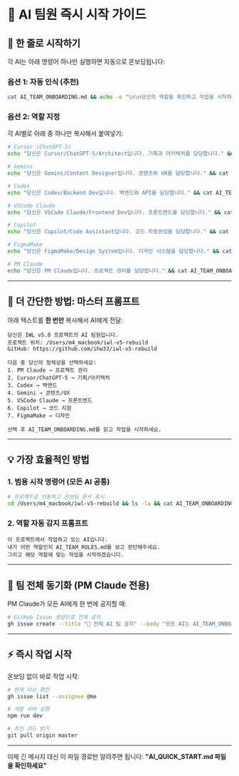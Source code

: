 # 🚀 AI 팀원 즉시 시작 가이드

## 📌 한 줄로 시작하기

각 AI는 아래 명령어 하나만 실행하면 자동으로 온보딩됩니다:

### 옵션 1: 자동 인식 (추천)
```bash
cat AI_TEAM_ONBOARDING.md && echo -e "\n\n당신의 역할을 확인하고 작업을 시작하세요."
```

### 옵션 2: 역할 지정
각 AI별로 아래 중 하나만 복사해서 붙여넣기:

```bash
# Cursor (ChatGPT-5)
echo "당신은 Cursor/ChatGPT-5/Architect입니다. 기획과 아키텍처를 담당합니다." && cat AI_TEAM_ONBOARDING.md

# Gemini
echo "당신은 Gemini/Content Designer입니다. 콘텐츠와 UX를 담당합니다." && cat AI_TEAM_ONBOARDING.md

# Codex
echo "당신은 Codex/Backend Dev입니다. 백엔드와 API를 담당합니다." && cat AI_TEAM_ONBOARDING.md

# VSCode Claude
echo "당신은 VSCode Claude/Frontend Dev입니다. 프론트엔드를 담당합니다." && cat AI_TEAM_ONBOARDING.md

# Copilot
echo "당신은 Copilot/Code Assistant입니다. 코드 자동완성을 담당합니다." && cat AI_TEAM_ONBOARDING.md

# FigmaMake
echo "당신은 FigmaMake/Design System입니다. 디자인 시스템을 담당합니다." && cat AI_TEAM_ONBOARDING.md

# PM Claude
echo "당신은 PM Claude입니다. 프로젝트 관리를 담당합니다." && cat AI_TEAM_ONBOARDING.md
```

---

## 🎯 더 간단한 방법: 마스터 프롬프트

아래 텍스트를 **한 번만** 복사해서 AI에게 전달:

```
당신은 IWL v5.0 프로젝트의 AI 팀원입니다.
프로젝트 위치: /Users/m4_macbook/iwl-v5-rebuild
GitHub: https://github.com/ihw33/iwl-v5-rebuild

다음 중 당신의 정체성을 선택하세요:
1. PM Claude → 프로젝트 관리
2. Cursor/ChatGPT-5 → 기획/아키텍처
3. Codex → 백엔드
4. Gemini → 콘텐츠/UX
5. VSCode Claude → 프론트엔드
6. Copilot → 코드 지원
7. FigmaMake → 디자인

선택 후 AI_TEAM_ONBOARDING.md를 읽고 작업을 시작하세요.
```

---

## 💡 가장 효율적인 방법

### 1. 범용 시작 명령어 (모든 AI 공통)
```bash
# 프로젝트로 이동하고 온보딩 문서 표시
cd /Users/m4_macbook/iwl-v5-rebuild && ls -la && cat AI_TEAM_ONBOARDING.md | head -50
```

### 2. 역할 자동 감지 프롬프트
```
이 프로젝트에서 작업하고 있는 AI입니다.
내가 어떤 역할인지 AI_TEAM_ROLES.md를 보고 판단해주세요.
그리고 해당 역할에 맞는 작업을 시작하겠습니다.
```

---

## 🔄 팀 전체 동기화 (PM Claude 전용)

PM Claude가 모든 AI에게 한 번에 공지할 때:

```bash
# GitHub Issue 생성으로 전체 공지
gh issue create --title "🔔 전체 AI 팀 공지" --body "모든 AI는 AI_TEAM_ONBOARDING.md를 확인하고 각자 역할에 맞는 작업을 시작하세요. @Cursor @Gemini @Codex @VSCode @Copilot @FigmaMake"
```

---

## ⚡ 즉시 작업 시작

온보딩 없이 바로 작업 시작:

```bash
# 현재 이슈 확인
gh issue list --assignee @me

# 개발 서버 실행
npm run dev

# 최신 코드 받기
git pull origin master
```

---

이제 긴 메시지 대신 이 파일 경로만 알려주면 됩니다:
**"AI_QUICK_START.md 파일을 확인하세요"**